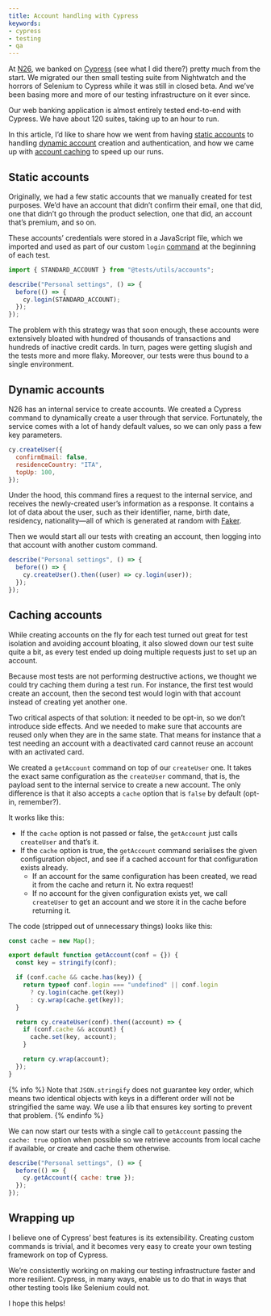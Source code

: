 ```yaml
---
title: Account handling with Cypress
keywords:
- cypress
- testing
- qa
---
```


At [N26](https://n26.com), we banked on [Cypress](https://cypress.io) (see what I did there?) pretty much from the start. We migrated our then small testing suite from Nightwatch and the horrors of Selenium to Cypress while it was still in closed beta. And we’ve been basing more and more of our testing infrastructure on it ever since.

Our web banking application is almost entirely tested end-to-end with Cypress. We have about 120 suites, taking up to an hour to run.

In this article, I’d like to share how we went from having [static accounts](#static-accounts) to handling [dynamic account](#dynamic-accounts) creation and authentication, and how we came up with [account caching](#caching-accounts) to speed up our runs.

## Static accounts

Originally, we had a few static accounts that we manually created for test purposes. We’d have an account that didn’t confirm their email, one that did, one that didn’t go through the product selection, one that did, an account that’s premium, and so on.

These accounts’ credentials were stored in a JavaScript file, which we imported and used as part of our custom `login` [command](https://docs.cypress.io/api/cypress-api/custom-commands.html) at the beginning of each test.

```js
import { STANDARD_ACCOUNT } from "@tests/utils/accounts";

describe("Personal settings", () => {
  before(() => {
    cy.login(STANDARD_ACCOUNT);
  });
});
```

The problem with this strategy was that soon enough, these accounts were extensively bloated with hundred of thousands of transactions and hundreds of inactive credit cards. In turn, pages were getting slugish and the tests more and more flaky. Moreover, our tests were thus bound to a single environment.

## Dynamic accounts

N26 has an internal service to create accounts. We created a Cypress command to dynamically create a user through that service. Fortunately, the service comes with a lot of handy default values, so we can only pass a few key parameters.

```js
cy.createUser({
  confirmEmail: false,
  residenceCountry: "ITA",
  topUp: 100,
});
```

Under the hood, this command fires a request to the internal service, and receives the newly-created user’s information as a response. It contains a lot of data about the user, such as their identifier, name, birth date, residency, nationality—all of which is generated at random with [Faker](https://github.com/marak/Faker.js/).

Then we would start all our tests with creating an account, then logging into that account with another custom command.

```js
describe("Personal settings", () => {
  before(() => {
    cy.createUser().then((user) => cy.login(user));
  });
});
```

## Caching accounts

While creating accounts on the fly for each test turned out great for test isolation and avoiding account bloating, it also slowed down our test suite quite a bit, as every test ended up doing multiple requests just to set up an account.

Because most tests are not performing destructive actions, we thought we could try caching them during a test run. For instance, the first test would create an account, then the second test would login with that account instead of creating yet another one.

Two critical aspects of that solution: it needed to be opt-in, so we don’t introduce side effects. And we needed to make sure that accounts are reused only when they are in the same state. That means for instance that a test needing an account with a deactivated card cannot reuse an account with an activated card.

We created a `getAccount` command on top of our `createUser` one. It takes the exact same configuration as the `createUser` command, that is, the payload sent to the internal service to create a new account. The only difference is that it also accepts a `cache` option that is `false` by default (opt-in, remember?).

It works like this:

- If the `cache` option is not passed or false, the `getAccount` just calls `createUser` and that’s it.
- If the `cache` option is true, the `getAccount` command serialises the given configuration object, and see if a cached account for that configuration exists already.
  - If an account for the same configuration has been created, we read it from the cache and return it. No extra request!
  - If no account for the given configuration exists yet, we call `createUser` to get an account and we store it in the cache before returning it.

The code (stripped out of unnecessary things) looks like this:

```js
const cache = new Map();

export default function getAccount(conf = {}) {
  const key = stringify(conf);

  if (conf.cache && cache.has(key)) {
    return typeof conf.login === "undefined" || conf.login
      ? cy.login(cache.get(key))
      : cy.wrap(cache.get(key));
  }

  return cy.createUser(conf).then((account) => {
    if (conf.cache && account) {
      cache.set(key, account);
    }

    return cy.wrap(account);
  });
}
```

{% info %}
Note that `JSON.stringify` does not guarantee key order, which means two identical objects with keys in a different order will not be stringified the same way. We use a lib that ensures key sorting to prevent that problem.
{% endinfo %}

We can now start our tests with a single call to `getAccount` passing the `cache: true` option when possible so we retrieve accounts from local cache if available, or create and cache them otherwise.

```js
describe("Personal settings", () => {
  before(() => {
    cy.getAccount({ cache: true });
  });
});
```

## Wrapping up

I believe one of Cypress’ best features is its extensibility. Creating custom commands is trivial, and it becomes very easy to create your own testing framework on top of Cypress.

We’re consistently working on making our testing infrastructure faster and more resilient. Cypress, in many ways, enable us to do that in ways that other testing tools like Selenium could not.

I hope this helps!

